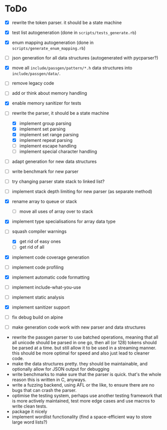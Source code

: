 # ToDo

- [x] rewrite the token parser. it should be a state machine
- [x] test list autogeneration (done in `scripts/tests_generate.rb`)
- [x] enum mapping autogeneration (done in `scripts/generate_enum_mapping.rb`)
- [ ] json generation for all data structures (autogenerated with pycparser?)
- [x] move all `include/passgen/pattern/*.h` data structures into `include/passgen/data/`.
- [ ] remove legacy code
- [ ] add or think about memory handling
- [x] enable memory sanitizer for tests
- [ ] rewrite the parser, it should be a state machine
    - [x] implement group parsing
    - [x] implement set parsing
    - [x] implement set range parsing
    - [x] implement repeat parsing
    - [ ] implement escape handling
    - [ ] implement special character handling
- [ ] adapt generation for new data structures
- [ ] write benchmark for new parser
- [ ] try changing parser state stack to linked list?
- [ ] implement stack depth limiting for new parser (as separate method)
- [x] rename array to queue or stack
    - [ ] move all uses of array over to stack
- [x] implement type specialisations for array data type
- [ ] squash compiler warnings
    - [x] get rid of easy ones
    - [ ] get rid of all
- [x] implement code coverage generation
- [ ] implement code profiling
- [x] implement automatic code formatting
- [ ] implement include-what-you-use
- [ ] implement static analysis
- [x] implement sanitizer support
- [ ] fix debug build on alpine
- [ ] make generation code work with new parser and data structures


- rewrite the passgen parser to use batched operations, meaning that all
  all unicode should be parsed in one go, then all (or 128) tokens should
  be parsed at a time. but still allow it to be used in a streaming manner.
  this should be more optimal for speed and also just lead to cleaner code.
- make the data structures pretty. they should be maintainable, and optionally
  allow for JSON output for debugging
- write benchmarks to make sure that the parser is quick. that's the whole
  reason this is written in C, anyways.
- write a fuzzing backend, using AFL or the like, to ensure there are no bugs
  that can crash the parser.
- optimise the testing system, perhaps use another testing framework that is
  more actively maintained, test more edge cases and use macros to write clean
  tests.
- package it nicely
- implement wordlist functionality (find a space-efficient way to store large
  word lists?)
